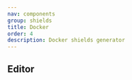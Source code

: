 ```yaml
---
nav: components
group: shields
title: Docker
order: 4
description: Docker shields generator
---
```


## Editor

<code src="./index.tsx" inline></code>
